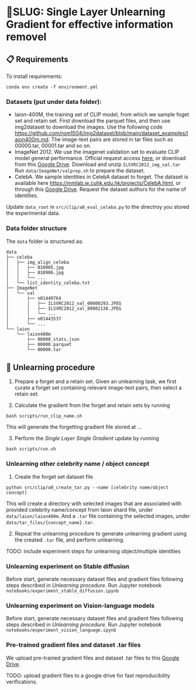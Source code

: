 # 🐛SLUG: Single Layer Unlearning Gradient for effective information removel

## 📋 Requirements

To install requirements:

```setup
conda env create -f environment.yml
```


### Datasets (put under data folder):
- laion-400M, the training set of CLIP model, from which we sample foget set and retain set. First download the parquet files, and then use img2dataset to download the images. Use the following code https://github.com/rom1504/img2dataset/blob/main/dataset_examples/laion400m.md. The image-text pairs are stored in tar files such as 00000.tar, 00001.tar and so on. 
- ImageNet 2012. We use the imagenet validation set to evaluate CLIP model general performance. Official request access [here](https://www.image-net.org/download.php), or download from this [Google Drive](https://drive.google.com/drive/folders/1K8DCnw3B56hUcxF-8SYWYo-AY1uLAWC1?usp=sharing).  Download and unzip `ILSVRC2012_img_val.tar` Run `data/ImageNet/valprep.sh` to prepare the dataset.
- CelebA. We sample identities in CelebA dataset to forget. The dataset is available here https://mmlab.ie.cuhk.edu.hk/projects/CelebA.html, or through this [Google Drive](https://drive.usercontent.google.com/download?id=0B7EVK8r0v71pZjFTYXZWM3FlRnM&authuser=0). Request the dataset authors for the name of identities.

Update `data_root` in `src/clip/a0_eval_celeba.py` to the directroy you stored the experimental data.

### Data folder structure

The `data` folder is structured as:
```text
data
├── celeba
│   ├── img_align_celeba
│   │   ├── 010905.jpg
│   │   ├── 010906.jpg
│   │   └── ...
│   └── list_identity_celeba.txt
├── ImageNet
│   └── val
│       ├── n01440764
│       │   ├── ILSVRC2012_val_00000293.JPEG
│       │   ├── ILSVRC2012_val_00002138.JPEG
│       │   └── ...
│       ├── n01443537
│       └── ...
└── laion
    └── laion400m
        ├── 00000_stats.json
        ├── 00000.parquet
        └── 00000.tar
```


## 📝 Unlearning procedure

1. Prepare a forget and a retain set. Given an unlearning task, we first curate a forget set containing relevant image-text pairs, then select a retain set.

2. Calculate the gradient from the forget and retain sets by running
```setup
bash scripts/run_clip_name.sh
```
This will generate the forgetting gradient file stored at ...

3. Perform the _Single Layer Single Gradient_ update by running
```setup
bash scripts/run.sh
```

### Unlearning other celebrity name / object concept
1. Create the forget set dataset file
```setup
python src/clip/a0_create_tar.py --name [celebrity name/object concept]
```
This will create a directory with selected images that are associated with provided celebrity name/concept from laion shard file, under `data/laion/laion400m`.
And a `.tar` file containing the selected images, under `data/tar_files/{concept_name}.tar`.

2. Repeat the unlearning procedure to generate unlearning gradient using the created `.tar` file, and perform unlearning.

TODO: include experiment steps for unlearning object/multiple identities

### Unlearning experiment on Stable diffusion
Before start, generate necessary dataset files and gradient files following steps described in _Unlearning procedure_.
Run Jupyter notebook `notebooks/experiment_stable_diffusion.ipynb`

### Unlearning experiment on Vision-language models
Before start, generate necessary dataset files and gradient files following steps described in _Unlearning procedure_.
Run Jupyter notebook `notebooks/experiment_vision_language.ipynb`

### Pre-trained gradient files and dataset .tar files
We upload pre-trained gradient files and dataset .tar files to this [Google Drive](https://drive.google.com/drive/folders/1K8DCnw3B56hUcxF-8SYWYo-AY1uLAWC1?usp=sharing).

TODO: upload gradient files to a google drive for fast reproducibility verifications.
